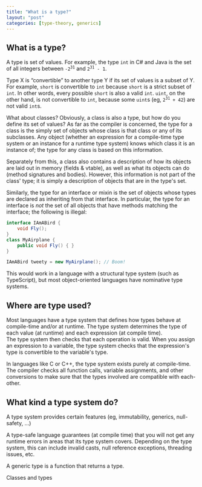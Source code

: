 ```yaml
---
title: "What is a type?"
layout: "post"
categories: [type-theory, generics]
---
```


## What is a type?

A type is set of values.  For example, the type `int` in C# and Java is the set of all integers between <code>-2<sup>31</sup></code> and <code>2<sup>31</sup> - 1</code>.  

Type X is &ldquo;convertible&rdquo; to another type Y if its set of values is a subset of Y.  For example, `short` is convertible to `int` because `short` is a strict subset of `int`.  In other words, every possible `short` is also a valid `int`.  `uint`, on the other hand, is not convertible to `int`, because some `uint`s (eg, <code>2<sup>31</sup> + 42</code>) are not valid `int`s.

What about classes?  Obviously, a class is also a type, but how do you define its set of values? 
As far as the compiler is concerned, the type for a class is the simply set of objects whose class is that class or any of its subclasses.  Any object (whether an expression for a compile-time type system or an instance for a runtime type system) knows which class it is an instance of; the type for any class is based on this information.

Separately from this, a class also contains a description of how its objects are laid out in memory (fields & vtable), as well as what its objects can do (method signatures and bodies).  However, this information is not part of the class' type; it is simply a description of objects that are in the type's set.

Similarly, the type for an interface or mixin is the set of objects whose types are declared as inheriting from that interface.  In particular, the type for an interface is _not_ the set of all objects that have methods matching the interface; the following is illegal:


```csharp
interface IAmABird {
	void Fly();
}
class MyAirplane {
	public void Fly() { }
}

IAmABird tweety = new MyAirplane();	// Boom!
```

This would work in a language with a structural type system (such as TypeScript), but most object-oriented languages have nominative type systems.

## Where are type used?
Most languages have a type system that defines how types behave at compile-time and/or at runtime.  The type system determines the type of each value (at runtime) and each expression (at compile time).  
The type system then checks that each operation is valid.  When you assign an expression to a variable, the type system checks that the expression's type is convertible to the variable's type.

In languages like C or C++, the type system exists purely at compile-time.  The compiler checks all function calls, variable assignments, and other conversions to make sure that the types involved are compatible with each-other.

## What kind a type system do?

A type system provides certain features (eg, immutability, generics, null-safety, ...)

A type-safe language guarantees (at compile time) that you will not get any runtime errors in areas that its type system covers.  Depending on the type system, this can include invalid casts, null reference exceptions, threading issues, etc.

A generic type is a function that returns a type.

Classes and types 